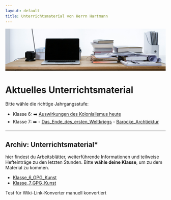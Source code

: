 ```yaml
---
layout: default
title: Unterrichtsmaterial von Herrn Hartmann
---
```

![freddie-marriage-vSchPA-YA_A-unsplash](freddie-marriage-vSchPA-YA_A-unsplash.jpg)

# Aktuelles Unterrichtsmaterial

Bitte wähle die richtige Jahrgangsstufe:

- Klasse 6: ➡️ [Auswirkungen des Kolonialismus heute](GPG_6/Arbeitsblätter_GPG_6/01_Auswirkungen_des-Kolonialismus_heute/Auswirkungen_des_Kolonialismus_heute)
- Klasse 7: ➡️ 
	  - [Das_Ende_des_ersten_Weltkriegs](GPG_7/Arbeitsblätter_GPG_7/Das_Ende_des_ersten_Weltkriegs)
	  - [Barocke_Archtiektur](Kunst_7/Barocke_Archtiektur)

 
---
## Archiv: Unterrichtsmaterial*

hier findest du Arbeitsblätter, weiterführende Informationen und teilweise Hefteinträge zu den letzten Stunden. Bitte **wähle deine Klasse**, um zu dem Material zu kommen.

- [Klasse_6_GPG_Kunst](Klasse_6_GPG_Kunst)
- [Klasse_7_GPG_Kunst](Klasse_7_GPG_Kunst)


 Test für Wiki-Link-Konverter manuell konvertiert
